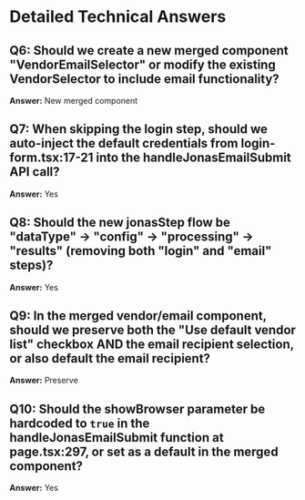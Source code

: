# Detailed Technical Answers

## Q6: Should we create a new merged component "VendorEmailSelector" or modify the existing VendorSelector to include email functionality?
**Answer:** New merged component

## Q7: When skipping the login step, should we auto-inject the default credentials from login-form.tsx:17-21 into the handleJonasEmailSubmit API call?
**Answer:** Yes

## Q8: Should the new jonasStep flow be "dataType" → "config" → "processing" → "results" (removing both "login" and "email" steps)?
**Answer:** Yes

## Q9: In the merged vendor/email component, should we preserve both the "Use default vendor list" checkbox AND the email recipient selection, or also default the email recipient?
**Answer:** Preserve

## Q10: Should the showBrowser parameter be hardcoded to `true` in the handleJonasEmailSubmit function at page.tsx:297, or set as a default in the merged component?
**Answer:** Yes